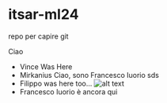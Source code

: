 # itsar-ml24
repo per capire git

Ciao

- Vince Was Here
- Mirkanius
Ciao, sono Francesco Iuorio sds
- Filippo was here too...
![alt text](https://media.tenor.com/wMkBoSvYIh0AAAAj/pog-poggers.gif)
- Francesco Iuorio è ancora qui